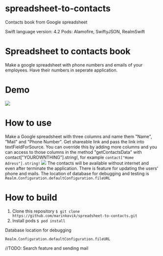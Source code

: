 # spreadsheet-to-contacts
Contacts book from Google spreadsheet

Swift language version: 4.2
Pods: Alamofire, SwiftyJSON, RealmSwift

# Spreadsheet to contacts book
Make a google spreadsheet with phone numbers and emails of your employees. Have their numbers in seperate application. 

# Demo
![](https://media.giphy.com/media/ZBVoWeoZzHI5az703V/giphy.gif)

# How to use
Make a Google spreadsheet with three columns and name them "Name", "Mail" and "Phone Number". Get shareable link and pass the link into
 textFieldForSource. You can override this by adding more columns and you can access to those columns in the method "getContactsData" 
 with contact["YOUROWNTHING"].string!, for example 
 ``` contact["Home Adress"].string! ```
![](screenshot1.png)
The contacts will be available without internet and even after terminate the application. There is feature for updating the users' phone and mails. The location of database for debugging and testing is ```Realm.Configuration.defaultConfiguration.fileURL```



# How to build
1. Clone this repository 
``` $ git clone https://github.com/marinkovik/spreadsheet-to-contacts.git ```
2. Install pods
``` $ pod install ```

Database location for debugging 

```Realm.Configuration.defaultConfiguration.fileURL```


//TODO: Search feature and sending mail
